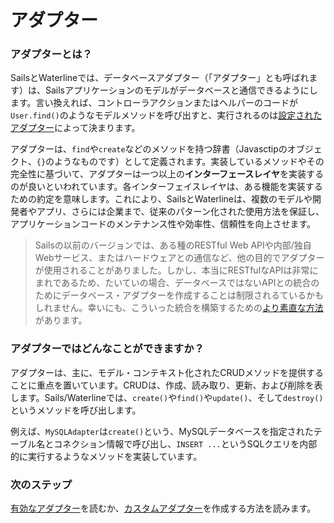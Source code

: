 # アダプター

### アダプターとは？

SailsとWaterlineでは、データベースアダプター（「アダプター」とも呼ばれます）は、Sailsアプリケーションのモデルがデータベースと通信できるようにします。言い換えれば、コントローラアクションまたはヘルパーのコードが`User.find()`のようなモデルメソッドを呼び出すと、実行されるのは[設定されたアダプター](https://sailsguides.jp/doc/reference/configuration/sails-config-datastores)によって決まります。

アダプターは、`find`や`create`などのメソッドを持つ辞書（Javasctipのオブジェクト、`{}`のようなものです）として定義されます。実装しているメソッドやその完全性に基づいて、アダプターは一つ以上の**インターフェースレイヤ**を実装するのが良いといわれています。各インターフェイスレイヤは、ある機能を実装するための約定を意味します。これにより、SailsとWaterlineは、複数のモデルや開発者やアプリ、さらには企業まで、従来のパターン化された使用方法を保証し、アプリケーションコードのメンテナンス性や効率性、信頼性を向上させます。

> Sailsの以前のバージョンでは、ある種のRESTful Web APIや内部/独自Webサービス、またはハードウェアとの通信など、他の目的でアダプターが使用されることがありました。しかし、本当にRESTfulなAPIは非常にまれであるため、たいていの場合、データベースではないAPIとの統合のためにデータベース・アダプターを作成することは制限されるているかもしれません。幸いにも、こういった統合を構築するための[より素直な方法](https://sailsguides.jp/doc/concepts/helpers)があります。

### アダプターではどんなことができますか？

アダプターは、主に、モデル・コンテキスト化されたCRUDメソッドを提供することに重点を置いています。CRUDは、作成、読み取り、更新、および削除を表します。Sails/Waterlineでは、`create()`や`find()`や`update()`、そして`destroy()`というメソッドを呼び出します。

例えば、`MySQLAdapter`は`create()`という、MySQLデータベースを指定されたテーブル名とコネクション情報で呼び出し、`INSERT ...`というSQLクエリを内部的に実行するようなメソッドを実装しています。


### 次のステップ

[有効なアダプター](https://sailsguides.jp/doc/concepts/extending-sails/adapters/available-adapters)を読むか、[カスタムアダプター](https://sailsguides.jp/doc/concepts/extending-sails/adapters/custom-adapters)を作成する方法を読みます。

<docmeta name="displayName" value="アダプター">
<docmeta name="stabilityIndex" value="3">
